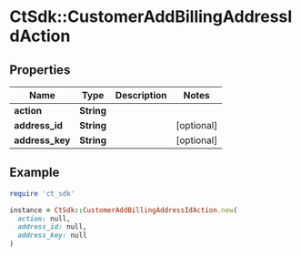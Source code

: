 # CtSdk::CustomerAddBillingAddressIdAction

## Properties

| Name | Type | Description | Notes |
| ---- | ---- | ----------- | ----- |
| **action** | **String** |  |  |
| **address_id** | **String** |  | [optional] |
| **address_key** | **String** |  | [optional] |

## Example

```ruby
require 'ct_sdk'

instance = CtSdk::CustomerAddBillingAddressIdAction.new(
  action: null,
  address_id: null,
  address_key: null
)
```

